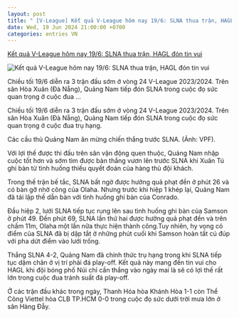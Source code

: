```yaml
---
layout: post
title: " [V-League] Kết quả V-League hôm nay 19/6: SLNA thua trận, HAGL đón tin vui"
date: Wed, 19 Jun 2024 21:00:00 +0700
categories: entries VN
---
```

[Kết quả V-League hôm nay 19/6: SLNA thua trận, HAGL đón tin vui](https://vov.vn/the-thao/ket-qua-v-league-hom-nay-196-slna-thua-tran-hagl-don-tin-vui-post1102626.vov)

![Kết quả V-League hôm nay 19/6: SLNA thua trận, HAGL đón tin vui](https://vov-media.emitech.vn/sites/default/files/styles/og_image/public/2024-06/q_nam.jpg?v=1718810101)

Chiều tối 19/6 diễn ra 3 trận đấu sớm ở vòng 24 V-League 2023/2024. Trên sân Hòa Xuân (Đà Nẵng), Quảng Nam tiếp đón SLNA trong cuộc đọ sức quan trọng ở cuộc đua ...

Chiều tối 19/6 diễn ra 3 trận đấu sớm ở vòng 24 V-League 2023/2024. Trên sân Hòa Xuân (Đà Nẵng), Quảng Nam tiếp đón SLNA trong cuộc đọ sức quan trọng ở cuộc đua trụ hạng.

Các cầu thủ Quảng Nam ăn mừng chiến thắng trước SLNA. (Ảnh: VPF).

Với lợi thế được thi đấu trên sân vận động quen thuộc, Quảng Nam nhập cuộc tốt hơn và sớm tìm được bàn thắng vươn lên trước SLNA khi Xuân Tú ghi bàn từ tình huống thiếu quyết đoán của hàng thủ đội khách.

Trong thế trận bế tắc, SLNA bất ngờ được hưởng quả phạt đền ở phút 26 và có bàn gỡ nhờ công của Olaha. Nhưng trước khi hiệp 1 khép lại, Quảng Nam đã tái lập thế dẫn bàn với tình huống ghi bàn của Conrado.

Đầu hiệp 2, lưới SLNA tiếp tục rung lên sau tình huống ghi bàn của Samson ở phút 49. Đến phút 69, SLNA lần thứ hai được hưởng quả phạt đền và trên chấm 11m, Olaha một lần nữa thực hiện thành công.Tuy nhiên, hy vọng có điểm của SLNA đã bị dập tắt ở những phút cuối khi Samson hoàn tất cú đúp với pha dứt điểm vào lưới trống.

Thắng SLNA 4-2, Quảng Nam đã chính thức trụ hạng trong khi SLNA tiếp tục dậm chân ở vị trí phải đá play-off. Kết quả này mang đến tin vui cho HAGL khi đội bóng phố Núi chỉ cần thắng vào ngày mai là sẽ có lợi thế rất lớn trong cuộc đua tránh suất đá play-off.

Ở các trận đấu khác trong ngày, Thanh Hóa hòa Khánh Hòa 1-1 còn Thể Công Viettel hòa CLB TP.HCM 0-0 trong cuộc đọ sức dưới trời mưa lớn ở sân Hàng Đẫy.


